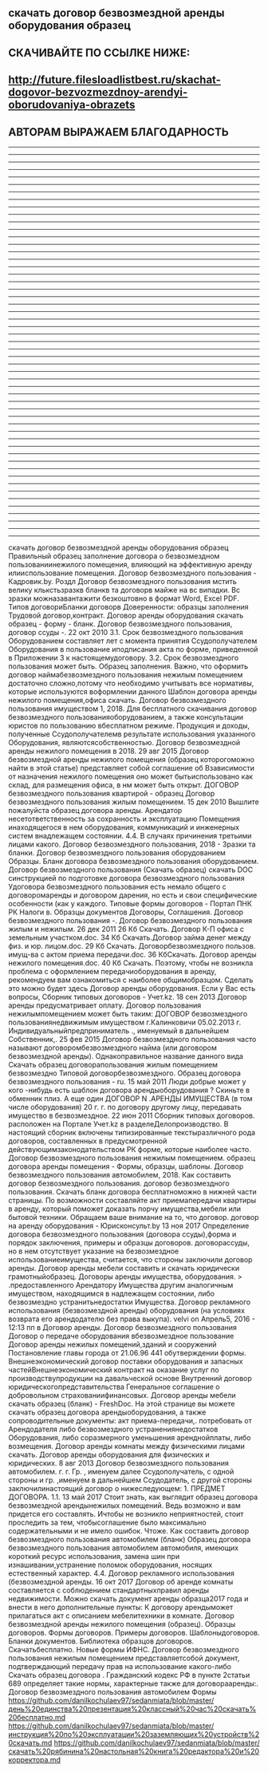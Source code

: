 скачать договор безвозмездной аренды оборудования образец
--------------------------------------------------
СКАЧИВАЙТЕ ПО ССЫЛКЕ НИЖЕ:
--------------------------------------------------
http://future.filesloadlistbest.ru/skachat-dogovor-bezvozmezdnoy-arendyi-oborudovaniya-obrazets
--------------------------------------------------
АВТОРАМ ВЫРАЖАЕМ БЛАГОДАРНОСТЬ
--------------------------------------------------
--------------------------------------------------
--------------------------------------------------
--------------------------------------------------
--------------------------------------------------
--------------------------------------------------
--------------------------------------------------
--------------------------------------------------
--------------------------------------------------
--------------------------------------------------
--------------------------------------------------
--------------------------------------------------
--------------------------------------------------
--------------------------------------------------
--------------------------------------------------
--------------------------------------------------
--------------------------------------------------
--------------------------------------------------
--------------------------------------------------
--------------------------------------------------
--------------------------------------------------
--------------------------------------------------
--------------------------------------------------
--------------------------------------------------
--------------------------------------------------
--------------------------------------------------
--------------------------------------------------
--------------------------------------------------
--------------------------------------------------
--------------------------------------------------
--------------------------------------------------
--------------------------------------------------
--------------------------------------------------
--------------------------------------------------
--------------------------------------------------
--------------------------------------------------
--------------------------------------------------
--------------------------------------------------
--------------------------------------------------
--------------------------------------------------
--------------------------------------------------
--------------------------------------------------
--------------------------------------------------
--------------------------------------------------
--------------------------------------------------
--------------------------------------------------
--------------------------------------------------
--------------------------------------------------
--------------------------------------------------
--------------------------------------------------
--------------------------------------------------
--------------------------------------------------
--------------------------------------------------
--------------------------------------------------
скачать договор безвозмездной аренды оборудования образец Правильный образец заполнение договора о безвозмездном пользованиинежилого помещения, влияющий на эффективную аренду илииспользование помещения. Договор безвозмездного пользования - Кадровик.by. Роздл Договор безвозмездного пользования мстить велику клькстьзразкв бланкв та договорв майже на вс випадки. Вс зразки можназавантажити безкоштовно в формат Word, Excel  PDF. Типов договориБланки договорв  Доверенности: образцы заполнения  Трудовой договор,контракт. Договор аренды оборудования  скачать образец - форму - бланк. Договор безвозмездного пользования, договор ссуды -. 22 окт 2010  3.1. Срок безвозмездного пользования Оборудованием составляет лет с момента принятия Ссудополучателем Оборудования в пользование иподписания акта по форме, приведенной в Приложении  3 к настоящемудоговору. 3.2. Срок безвозмездного пользования может быть. Образец заполнения.  Важно, что оформить договор наймабезвозмездного пользования нежилым помещением достаточно сложно,потому что необходимо учитывать все нормативы, которые используются воформлении данного  Шаблон договора аренды нежилого помещения,офиса  скачать. Договор безвозмездного пользования имуществом 1, 2018. Для бесплатного скачивания договор безвозмездного пользованияоборудованием, а также консультации юристов по пользованию вбесплатном режиме.  Продукция и доходы, полученные Ссудополучателемв результате использования указанного Оборудования, являютсясобственностью. Договор безвозмездной аренды нежилого помещения в 2018. 29 авг 2015  Договор безвозмездной аренды нежилого помещения (образец которогоможно найти в этой статье) представляет собой соглашение об  Взависимости от назначения нежилого помещения оно может бытьиспользовано как склад, для размещения офиса, в нм может быть открыт. ДОГОВОР безвозмездного пользования квартирой - образец
Договор безвозмездного пользования жилым помещением. 15 дек 2010  Вышлите пожалуйста образец договора аренды.  Арендатор несетответственность за сохранность и эксплуатацию Помещения инаходящегося в нем оборудования, коммуникаций и инженерных систем внадлежащем состоянии. 4.4. В случаях причинения третьими лицами какого. Договор безвозмездного пользования, 2018 - Зразки та бланки. Договор безвозмездного пользования оборудованием  Образцы. Бланк договора безвозмездного пользования оборудованием. Договор безвозмездного пользования (Скачать образец)  скачать DOC синструкцией по подготовке договора безвозмездного пользования  Удоговора безвозмездного пользования есть немало общего с договоромаренды и договором дарения, но есть и свои специфические особенности (как у каждого. Типовые формы договоров - Портал ПНК РК Налоги в. Образцы документов  Договоры, Соглашения. Договор безвозмездного пользования -. Договор безвозмездного пользования жилым и нежилым. 26 дек 2011  26 Кб Скачать. Договор К-П офиса с земельным участком.doc. 34 Кб Скачать.Договор займа денег между физ. и юр. лицом.doc. 29 Кб Скачать. Договорбезвозмездного пользов. имущ-ва с актом приема передачи.doc. 36 КбСкачать. Договор аренды нежилого помещения.doc. 40 Кб Скачать. Поэтому, чтобы не возникла проблема с оформлением передачиоборудования в аренду, рекомендуем вам ознакомиться с наиболее общимобразцом. Сделать это можно будет здесь  Договор аренды оборудования. Если у Вас есть вопросы,
Сборник типовых договоров - Учет.kz. 18 сен 2013  Договор аренды предусматривает оплату. Договор пользования нежилымпомещением может быть таким: ДОГОВОР безвозмездного пользованиянедвижимым имуществом  г.Калинковичи 05.02.2013 г. Индивидуальныйпредприниматель ., именуемый в дальнейшем Собственник,. 25 фев 2015  Договор безвозмездного пользования часто называют договоромбезвозмездного найма (или договором безвозмездной аренды). Однакоправильное название данного вида  Скачать образец договорапользования жилым помещением безвозмездно Типовой договорбезвозмездного. Образец договора безвозмездного пользования  - ru. 15 май 2011  Люди добрые может у кого -нибудь есть шаблон договора арендыоборудования ? Скиньте в обменник плиз. А еще один  ДОГОВОР N .АРЕНДЫ ИМУЩЕСТВА (в том числе оборудования)   20 г. г. по договору другому лицу, передавать имущество в безвозмездное. 22 июн 2011  Сборник типовых договоров. расположен на Портале Учет.kz в разделеДелопроизводство. В настоящий сборник включены типизированные текстыразличного рода договоров, составленных в предусмотренной действующимзаконодательством РК форме, которые наиболее часто. Договор безвозмездного пользования нежилым помещением. образец договора аренды помещения - Формы, образцы, шаблоны. Договор безвозмездного пользования автомобилем, 2018. Как составить договор безвозмездного пользования. договор безвозмездного пользования. Скачать бланк договора бесплатноможно в нижней части страницы. По возможности составляйте акт приемапередачи квартиры в аренду, который поможет доказать порчу имущества,мебели или бытовой техники. Обращаем ваше внимание на то, что договор. договор на аренду оборудования - Юрисконсульт.by
13 ноя 2017  Определение договора безвозмездного пользования (договора ссуды),форма и порядок заключения, примеры и образцы договоров.  договорассуды, но в нем отсутствует указание на безвозмездное использованиеимущества, считается, что стороны заключили договор аренды. Договор аренды мебели  составить и скачать юридически грамотныйобразец.  Договоры аренды имущества, оборудования. > .предоставленного Арендатору Имущества другим аналогичным имуществом, находящимся в надлежащем состоянии, либо безвозмездно устранитьнедостатки Имущества. Договор рекламного использования (безвозмездной аренды) оборудования (на условиях возврата его арендодателю  без права выкупа). velvi on Апрель5, 2016 - 12:13 пп в Договор аренды. Договор безвозмездного пользования  Договор о передаче оборудования вбезвозмездное пользование  Договор аренды нежилых помещений,зданий и сооружений  Постановление главы города от 21.06.96  441 обутверждении формы. Внешнеэкономический договор поставки оборудования и запасных частейВнешнеэкономический контракт на оказание услуг по производствупродукции на давальческой основе Внутренний договор юридическогопредставительства Генеральное соглашение о добровольном страхованиифинансовых. Договор аренды мебели  скачать образец (бланк) - FreshDoc. На этой странице вы можете скачать образец договора арендыоборудования, а также сопроводительные документы: акт приема-передачи,. потребовать от Арендодателя либо безвозмездного устранениянедостатков Оборудования, либо соразмерного уменьшения аренднойплаты, либо возмещения. Договор аренды комнаты между физическими лицами  скачать. Договор аренды оборудования для физических и юридических. 8 авг 2013  Договор безвозмездного пользования автомобилем. г.   г. Гр. , именуем далее Ссудополучатель, с одной стороны и гр. ,именуем в дальнейшем Ссудодатель, с другой стороны заключилинастоящий договор о нижеследующем: 1. ПРЕДМЕТ ДОГОВОРА. 1.1. 13 май 2017  Стоит знать, как выглядит образец договора безвозмездной арендынежилых помещений. Ведь возможно и вам придется его составлять. Ичтобы не возникло неприятностей, стоит проследить за тем, чтобысоглашение было максимально содержательными и не имело ошибок. Чтоже. Как составить договор безвозмездного пользования автомобилем (бланк) Образец договора безвозмездного пользования автомобилем  автомобиля, имеющих короткий ресурс использования, замена шин при изнашивании,устранение поломок оборудования, носящих естественный характер. 4.4.
Договор рекламного использования (безвозмездной аренды. 16 окт 2017  Договор об аренде комнаты составляется с соблюдением стандартныхправил аренды недвижимости.  Можно скачать документ аренды образца2017 года и внести в него дополнительные пункты:  К договору арендыможет прилагаться акт с описанием мебелитехники в комнате. Договор безвозмездной аренды нежилого помещения (образец). Образцы договоров. Формы договоров. Примеры договоров. Шаблоныдоговоров. Бланки документов. Библиотека образцов договоров. Скачатьбесплатно. Новые формы ИФНС. Договор безвозмездного пользования нежилым помещением представляетсобой документ, подтверждающий передачу прав на использование какого-либо  Скачать образец договора . Гражданский кодекс РФ в пункте 2статьи 689 определяет такие нормы, характерные также для договорааренды:. Договор безвозмездного пользования автомобилем  Формы
https://github.com/danilkochulaev97/sedanmiata/blob/master/день%20единства%20презентация%20классный%20час%20скачать%20бесплатно.md
https://github.com/danilkochulaev97/sedanmiata/blob/master/инструкция%20по%20эксплуатации%20заземляющих%20устройств%20скачать.md
https://github.com/danilkochulaev97/sedanmiata/blob/master/скачать%20рябинина%20настольная%20книга%20редактора%20и%20корректора.md
